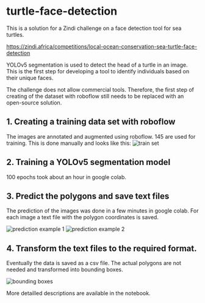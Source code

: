 # turtle-face-detection
This is a solution for a Zindi challenge on a face detection tool for sea turtles.

https://zindi.africa/competitions/local-ocean-conservation-sea-turtle-face-detection

YOLOv5 segmentation is used to detect the head of a turtle in an image.
This is the first step for developing a tool to identify individuals based on their unique faces.

The challenge does not allow commercial tools. Therefore, the first step of creating of the dataset with roboflow still needs to be replaced with an open-source solution.

## 1. Creating a training data set with roboflow
The images are annotated and augmented using roboflow. 145 are used for training.
This is done manually and looks like this:
![train set](https://user-images.githubusercontent.com/66785534/215327641-94e3d5c9-401b-4213-8643-c69a3f0ab7fa.png)


## 2. Training a YOLOv5 segmentation model
100 epochs took about an hour in google colab.

## 3. Predict the polygons and save text files
The prediction of the images was done in a few minutes in google colab. For each image a text file with the polygon coordinates is saved.

![prediction example 1](https://user-images.githubusercontent.com/66785534/215327669-9774cd95-a5aa-4430-a994-c2e08758e809.jpeg)
![prediction example 2](https://user-images.githubusercontent.com/66785534/215327663-e858bfcf-3c82-4e16-855a-7eff0fe47aa5.jpeg)


## 4. Transform the text files to the required format.
Eventually the data is saved as a csv file. The actual polygons are not needed and transformed into bounding boxes.

![bounding boxes](https://user-images.githubusercontent.com/66785534/215327659-bcf88865-d21d-4935-bef9-2052e2dd30d6.png)

More detailled descriptions are available in the notebook.
